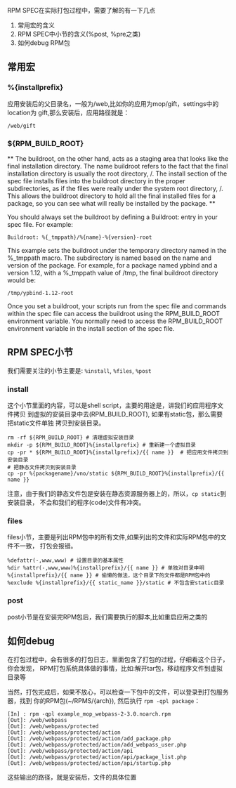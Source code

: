 RPM SPEC在实际打包过程中，需要了解的有一下几点

1. 常用宏的含义
2. RPM SPEC中小节的含义(%post, %pre之类)
3. 如何debug RPM包


## 常用宏

### %{installprefix}

应用安装后的父目录名，一般为/web,比如你的应用为mop/gift，settings中的location为
gift,那么安装后，应用路径就是：

    /web/gift


### ${RPM_BUILD_ROOT}

** The buildroot, on the other hand, acts as a staging area that looks like the final installation directory. The name buildroot refers to the fact that the final installation directory is usually the root directory, /. The install section of the spec file installs files into the buildroot directory in the proper subdirectories, as if the files were really under the system root directory, /. This allows the buildroot directory to hold all the final installed files for a package, so you can see what will really be installed by the package. **

You should always set the buildroot by defining a Buildroot: entry in your spec file. For example:

    Buildroot: %{_tmppath}/%{name}-%{version}-root

This example sets the buildroot under the temporary directory named in the %_tmppath macro. The subdirectory is named based on the name and version of the package. For example, for a package named ypbind and a version 1.12, with a %_tmppath value of /tmp, the final buildroot directory would be:

    /tmp/ypbind-1.12-root

Once you set a buildroot, your scripts run from the spec file and commands within the spec file can access the buildroot using the RPM_BUILD_ROOT environment variable. You normally need to access the RPM_BUILD_ROOT environment variable in the install section of the spec file.


## RPM SPEC小节

我们需要关注的小节主要是: `%install`, `%files`, `%post`


### install

这个小节里面的内容，可以是shell script，主要的用途是，讲我们的应用程序文件拷贝
到虚拟的安装目录中去(RPM_BUILD_ROOT), 如果有static包，那么需要把static文件单独
拷贝到安装目录。

    rm -rf ${RPM_BUILD_ROOT} # 清理虚拟安装目录
    mkdir -p ${RPM_BUILD_ROOT}%{installprefix} # 重新建一个虚拟目录
    cp -pr * ${RPM_BUILD_ROOT}%{installprefix}/{{ name }}  # 把应用文件拷贝到安装目录
    # 把静态文件拷贝到安装目录
    cp -pr %{packagename}/vno/static ${RPM_BUILD_ROOT}%{installprefix}/{{ name }}

注意，由于我们的静态文件包是安装在静态资源服务器上的，所以，`cp static`到安装目录，
不会和我们的程序(code)文件有冲突。


### files

files小节，主要是列出RPM包中的所有文件,如果列出的文件和实际RPM包中的文件不一致，
打包会报错。

    %defattr(-,www,www) # 设置目录的基本属性
    %dir %attr(-,www,www)%{installprefix}/{{ name }} # 单独对目录申明
    %{installprefix}/{{ name }} # 偷懒的做法，这个目录下的文件都是RPM包中的
    %exclude %{installprefix}/{{ static_name }}/static # 不包含安static目录


### post

post小节是在安装完RPM包后，我们需要执行的脚本,比如重启应用之类的


## 如何debug

在打包过程中，会有很多的打包日志，里面包含了打包的过程，仔细看这个日子，你会发现，
RPM打包系统具体做的事情，比如:解开tar包，移动程序文件到虚拟目录等

当然，打包完成后，如果不放心，可以检查一下包中的文件，可以登录到打包服务器，找到
你的RPM包(~/RPMS/{arch}), 然后执行 `rpm -qpl package`：

    [In] : rpm -qpl example_mop_webpass-2-3.0.noarch.rpm
    [Out]: /web/webpass
    [Out]: /web/webpass/protected
    [Out]: /web/webpass/protected/action
    [Out]: /web/webpass/protected/action/add_package.php
    [Out]: /web/webpass/protected/action/add_webpass_user.php
    [Out]: /web/webpass/protected/action/api
    [Out]: /web/webpass/protected/action/api/package_list.php
    [Out]: /web/webpass/protected/action/api/startup.php

这些输出的路径，就是安装后，文件的具体位置
